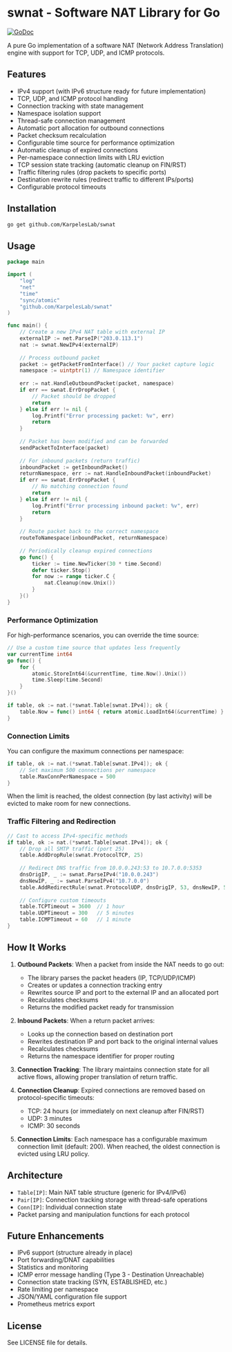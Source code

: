 # swnat - Software NAT Library for Go

[![GoDoc](https://godoc.org/github.com/KarpelesLab/swnat?status.svg)](https://godoc.org/github.com/KarpelesLab/swnat)

A pure Go implementation of a software NAT (Network Address Translation) engine with support for TCP, UDP, and ICMP protocols.

## Features

- IPv4 support (with IPv6 structure ready for future implementation)
- TCP, UDP, and ICMP protocol handling
- Connection tracking with state management
- Namespace isolation support
- Thread-safe connection management
- Automatic port allocation for outbound connections
- Packet checksum recalculation
- Configurable time source for performance optimization
- Automatic cleanup of expired connections
- Per-namespace connection limits with LRU eviction
- TCP session state tracking (automatic cleanup on FIN/RST)
- Traffic filtering rules (drop packets to specific ports)
- Destination rewrite rules (redirect traffic to different IPs/ports)
- Configurable protocol timeouts

## Installation

```bash
go get github.com/KarpelesLab/swnat
```

## Usage

```go
package main

import (
    "log"
    "net"
    "time"
    "sync/atomic"
    "github.com/KarpelesLab/swnat"
)

func main() {
    // Create a new IPv4 NAT table with external IP
    externalIP := net.ParseIP("203.0.113.1")
    nat := swnat.NewIPv4(externalIP)
    
    // Process outbound packet
    packet := getPacketFromInterface() // Your packet capture logic
    namespace := uintptr(1) // Namespace identifier
    
    err := nat.HandleOutboundPacket(packet, namespace)
    if err == swnat.ErrDropPacket {
        // Packet should be dropped
        return
    } else if err != nil {
        log.Printf("Error processing packet: %v", err)
        return
    }
    
    // Packet has been modified and can be forwarded
    sendPacketToInterface(packet)
    
    // For inbound packets (return traffic)
    inboundPacket := getInboundPacket()
    returnNamespace, err := nat.HandleInboundPacket(inboundPacket)
    if err == swnat.ErrDropPacket {
        // No matching connection found
        return
    } else if err != nil {
        log.Printf("Error processing inbound packet: %v", err)
        return
    }
    
    // Route packet back to the correct namespace
    routeToNamespace(inboundPacket, returnNamespace)
    
    // Periodically cleanup expired connections
    go func() {
        ticker := time.NewTicker(30 * time.Second)
        defer ticker.Stop()
        for now := range ticker.C {
            nat.Cleanup(now.Unix())
        }
    }()
}
```

### Performance Optimization

For high-performance scenarios, you can override the time source:

```go
// Use a custom time source that updates less frequently
var currentTime int64
go func() {
    for {
        atomic.StoreInt64(&currentTime, time.Now().Unix())
        time.Sleep(time.Second)
    }
}()

if table, ok := nat.(*swnat.Table[swnat.IPv4]); ok {
    table.Now = func() int64 { return atomic.LoadInt64(&currentTime) }
}
```

### Connection Limits

You can configure the maximum connections per namespace:

```go
if table, ok := nat.(*swnat.Table[swnat.IPv4]); ok {
    // Set maximum 500 connections per namespace
    table.MaxConnPerNamespace = 500
}
```

When the limit is reached, the oldest connection (by last activity) will be evicted to make room for new connections.

### Traffic Filtering and Redirection

```go
// Cast to access IPv4-specific methods
if table, ok := nat.(*swnat.Table[swnat.IPv4]); ok {
    // Drop all SMTP traffic (port 25)
    table.AddDropRule(swnat.ProtocolTCP, 25)
    
    // Redirect DNS traffic from 10.0.0.243:53 to 10.7.0.0:5353
    dnsOrigIP, _ := swnat.ParseIPv4("10.0.0.243")
    dnsNewIP, _ := swnat.ParseIPv4("10.7.0.0")
    table.AddRedirectRule(swnat.ProtocolUDP, dnsOrigIP, 53, dnsNewIP, 5353)
    
    // Configure custom timeouts
    table.TCPTimeout = 3600  // 1 hour
    table.UDPTimeout = 300   // 5 minutes
    table.ICMPTimeout = 60   // 1 minute
}
```

## How It Works

1. **Outbound Packets**: When a packet from inside the NAT needs to go out:
   - The library parses the packet headers (IP, TCP/UDP/ICMP)
   - Creates or updates a connection tracking entry
   - Rewrites source IP and port to the external IP and an allocated port
   - Recalculates checksums
   - Returns the modified packet ready for transmission

2. **Inbound Packets**: When a return packet arrives:
   - Looks up the connection based on destination port
   - Rewrites destination IP and port back to the original internal values
   - Recalculates checksums
   - Returns the namespace identifier for proper routing

3. **Connection Tracking**: The library maintains connection state for all active flows, allowing proper translation of return traffic.

4. **Connection Cleanup**: Expired connections are removed based on protocol-specific timeouts:
   - TCP: 24 hours (or immediately on next cleanup after FIN/RST)
   - UDP: 3 minutes  
   - ICMP: 30 seconds

5. **Connection Limits**: Each namespace has a configurable maximum connection limit (default: 200). When reached, the oldest connection is evicted using LRU policy.

## Architecture

- `Table[IP]`: Main NAT table structure (generic for IPv4/IPv6)
- `Pair[IP]`: Connection tracking storage with thread-safe operations
- `Conn[IP]`: Individual connection state
- Packet parsing and manipulation functions for each protocol

## Future Enhancements

- IPv6 support (structure already in place)
- Port forwarding/DNAT capabilities
- Statistics and monitoring
- ICMP error message handling (Type 3 - Destination Unreachable)
- Connection state tracking (SYN, ESTABLISHED, etc.)
- Rate limiting per namespace
- JSON/YAML configuration file support
- Prometheus metrics export

## License

See LICENSE file for details.